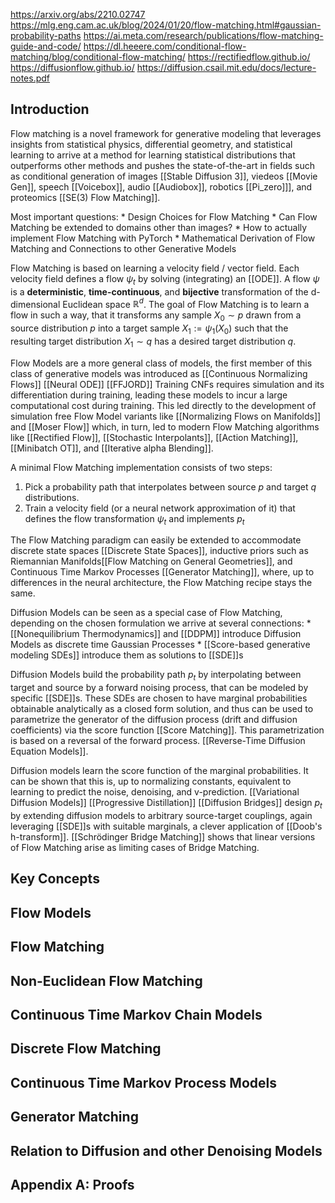 https://arxiv.org/abs/2210.02747
https://mlg.eng.cam.ac.uk/blog/2024/01/20/flow-matching.html#gaussian-probability-paths
https://ai.meta.com/research/publications/flow-matching-guide-and-code/
https://dl.heeere.com/conditional-flow-matching/blog/conditional-flow-matching/
https://rectifiedflow.github.io/
https://diffusionflow.github.io/
https://diffusion.csail.mit.edu/docs/lecture-notes.pdf

## Introduction

Flow matching is a novel framework for generative modeling that leverages insights from statistical physics, differential geometry, and statistical learning to arrive at a method for learning statistical distributions that outperforms other methods and pushes the state-of-the-art in fields such as conditional generation of images [[Stable Diffusion 3]], viedeos [[Movie Gen]], speech [[Voicebox]], audio [[Audiobox]], robotics [[Pi_zero]]], and proteomics [[SE(3) Flow Matching]].

Most important questions: 
	* Design Choices for Flow Matching
	* Can Flow Matching be extended to domains other than images?
	* How to actually implement Flow Matching with PyTorch
	* Mathematical Derivation of Flow Matching and Connections to other Generative Models

Flow Matching is based on learning a velocity field / vector field. Each velocity field defines a flow $\psi_{t}$ by solving (integrating) an [[ODE]]. 
A flow $\psi$ is a **deterministic**, **time-continuous**, and **bijective** transformation of the d-dimensional Euclidean space $\mathbb{R}^d$. 
The goal of Flow Matching is to learn a flow in such a way, that it transforms any sample $X_0 \sim p$ drawn from a source distribution $p$ into a target sample $X_1:=\psi_1\left(X_0\right)$ such that the resulting target distribution $X_1 \sim q$ has a desired target distribution $q$. 

Flow Models are a more general class of models, the first member of this class of generative models was introduced as [[Continuous Normalizing Flows]]  [[Neural ODE]]  [[FFJORD]] 
Training CNFs requires simulation and its differentiation during training, leading these models to incur a large computational cost during training. This led directly to the development of simulation free Flow Model variants like [[Normalizing Flows on Manifolds]] and [[Moser Flow]] which, in turn, led to modern Flow Matching algorithms like [[Rectified Flow]], [[Stochastic Interpolants]], [[Action Matching]], [[Minibatch OT]], and [[Iterative alpha Blending]].

A minimal Flow Matching implementation consists of two steps: 
1. Pick a probability path that interpolates between source $p$ and target $q$ distributions. 
2. Train a velocity field (or a neural network approximation of it) that defines the flow transformation $\psi_{t}$ and implements $p_t$

The Flow Matching paradigm can easily be extended to accommodate discrete state spaces [[Discrete State Spaces]], inductive priors such as Riemannian Manifolds[[Flow Matching on General Geometries]], and Continuous Time Markov Processes [[Generator Matching]], where, up to differences in the neural architecture, the Flow Matching recipe stays the same. 

Diffusion Models can be seen as a special case of Flow Matching, depending on the chosen formulation we arrive at several connections:
	* [[Nonequilibrium Thermodynamics]] and [[DDPM]] introduce Diffusion Models as discrete time Gaussian Processes
	* [[Score-based generative modeling SDEs]] introduce them as solutions to [[SDE]]s 

Diffusion Models build the probability path $p_t$ by interpolating between target and source by a forward noising process, that can be modeled by specific [[SDE]]s. These SDEs are chosen to have marginal probabilities obtainable analytically as a closed form solution, and thus can be used to parametrize the generator of the diffusion process (drift and diffusion coefficients) via the score function [[Score Matching]]. This parametrization is based on a reversal of the forward process. [[Reverse-Time Diffusion Equation Models]]. 

Diffusion models learn the score function of the marginal probabilities. It can be shown that this is, up to normalizing constants, equivalent to learning to predict the noise, denoising, and v-prediction. [[Variational Diffusion Models]] [[Progressive Distillation]] 
[[Diffusion Bridges]] design $p_t$ by extending diffusion models to arbitrary source-target couplings, again leveraging [[SDE]]s with suitable marginals, a clever application of [[Doob's h-transform]].
[[Schrödinger Bridge Matching]] shows that linear versions of Flow Matching arise as limiting cases of Bridge Matching. 
## Key Concepts








## Flow Models

## Flow Matching

## Non-Euclidean Flow Matching

## Continuous Time Markov Chain Models

## Discrete Flow Matching

## Continuous Time Markov Process Models

## Generator Matching  

## Relation to Diffusion and other Denoising Models

## Appendix A: Proofs

